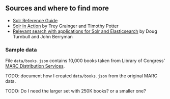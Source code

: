 ## Sources and where to find more

* [Solr Reference Guide](https://lucene.apache.org/solr/guide/7_0/)
* [Solr in Action](https://www.worldcat.org/title/solr-in-action/oclc/879605085) by Trey Grainger and Timothy Potter
* [Relevant search with applications for Solr and Elasticsearch](http://www.worldcat.org/title/relevant-search-with-applications-for-solr-and-elasticsearch/oclc/980984111) by Doug Turnbull and John Berryman


### Sample data

File `data/books.json` contains 10,000 books taken from Library of Congress' [MARC Distribution Services](https://www.loc.gov/cds/products/marcDist.php).

TODO: document how I created `data/books.json` from the original MARC data.

TODO: Do I need the larger set with 250K books? or a smaller one?
